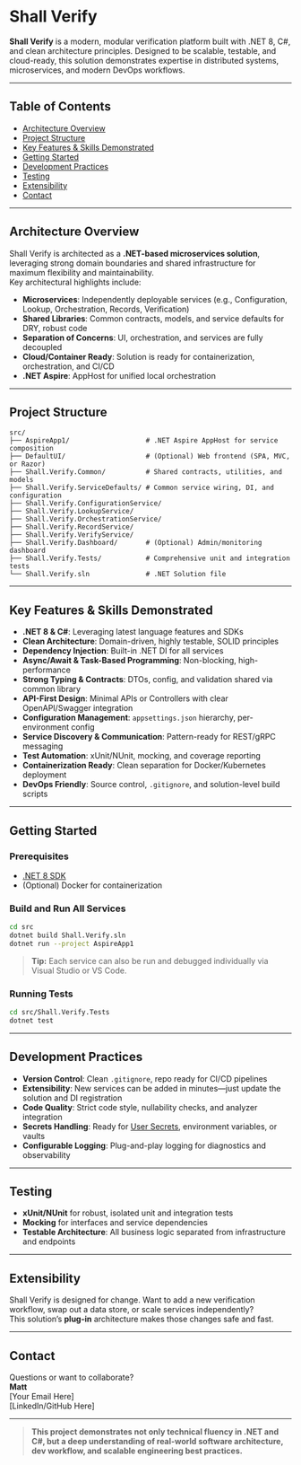 
# Shall Verify

**Shall Verify** is a modern, modular verification platform built with .NET 8, C#, and clean architecture principles. Designed to be scalable, testable, and cloud-ready, this solution demonstrates expertise in distributed systems, microservices, and modern DevOps workflows.

---

## Table of Contents

- [Architecture Overview](#architecture-overview)
- [Project Structure](#project-structure)
- [Key Features & Skills Demonstrated](#key-features--skills-demonstrated)
- [Getting Started](#getting-started)
- [Development Practices](#development-practices)
- [Testing](#testing)
- [Extensibility](#extensibility)
- [Contact](#contact)

---

## Architecture Overview

Shall Verify is architected as a **.NET-based microservices solution**, leveraging strong domain boundaries and shared infrastructure for maximum flexibility and maintainability.  
Key architectural highlights include:

- **Microservices**: Independently deployable services (e.g., Configuration, Lookup, Orchestration, Records, Verification)
- **Shared Libraries**: Common contracts, models, and service defaults for DRY, robust code
- **Separation of Concerns**: UI, orchestration, and services are fully decoupled
- **Cloud/Container Ready**: Solution is ready for containerization, orchestration, and CI/CD
- **.NET Aspire**: AppHost for unified local orchestration

---

## Project Structure

```plaintext
src/
├── AspireApp1/                   # .NET Aspire AppHost for service composition
├── DefaultUI/                    # (Optional) Web frontend (SPA, MVC, or Razor)
├── Shall.Verify.Common/          # Shared contracts, utilities, and models
├── Shall.Verify.ServiceDefaults/ # Common service wiring, DI, and configuration
├── Shall.Verify.ConfigurationService/
├── Shall.Verify.LookupService/
├── Shall.Verify.OrchestrationService/
├── Shall.Verify.RecordService/
├── Shall.Verify.VerifyService/
├── Shall.Verify.Dashboard/       # (Optional) Admin/monitoring dashboard
├── Shall.Verify.Tests/           # Comprehensive unit and integration tests
└── Shall.Verify.sln              # .NET Solution file
```

---

## Key Features & Skills Demonstrated

- **.NET 8 & C#**: Leveraging latest language features and SDKs
- **Clean Architecture**: Domain-driven, highly testable, SOLID principles
- **Dependency Injection**: Built-in .NET DI for all services
- **Async/Await & Task-Based Programming**: Non-blocking, high-performance
- **Strong Typing & Contracts**: DTOs, config, and validation shared via common library
- **API-First Design**: Minimal APIs or Controllers with clear OpenAPI/Swagger integration
- **Configuration Management**: `appsettings.json` hierarchy, per-environment config
- **Service Discovery & Communication**: Pattern-ready for REST/gRPC messaging
- **Test Automation**: xUnit/NUnit, mocking, and coverage reporting
- **Containerization Ready**: Clean separation for Docker/Kubernetes deployment
- **DevOps Friendly**: Source control, `.gitignore`, and solution-level build scripts

---

## Getting Started

### Prerequisites

- [.NET 8 SDK](https://dotnet.microsoft.com/en-us/download/dotnet/8.0)
- (Optional) Docker for containerization

### Build and Run All Services

```bash
cd src
dotnet build Shall.Verify.sln
dotnet run --project AspireApp1
```

> **Tip:** Each service can also be run and debugged individually via Visual Studio or VS Code.

### Running Tests

```bash
cd src/Shall.Verify.Tests
dotnet test
```

---

## Development Practices

- **Version Control**: Clean `.gitignore`, repo ready for CI/CD pipelines
- **Extensibility**: New services can be added in minutes—just update the solution and DI registration
- **Code Quality**: Strict code style, nullability checks, and analyzer integration
- **Secrets Handling**: Ready for [User Secrets](https://learn.microsoft.com/en-us/aspnet/core/security/app-secrets), environment variables, or vaults
- **Configurable Logging**: Plug-and-play logging for diagnostics and observability

---

## Testing

- **xUnit/NUnit** for robust, isolated unit and integration tests
- **Mocking** for interfaces and service dependencies
- **Testable Architecture**: All business logic separated from infrastructure and endpoints

---

## Extensibility

Shall Verify is designed for change. Want to add a new verification workflow, swap out a data store, or scale services independently?  
This solution’s **plug-in** architecture makes those changes safe and fast.

---

## Contact

Questions or want to collaborate?  
**Matt**  
[Your Email Here]  
[LinkedIn/GitHub Here]

---

> **This project demonstrates not only technical fluency in .NET and C#, but a deep understanding of real-world software architecture, dev workflow, and scalable engineering best practices.**
